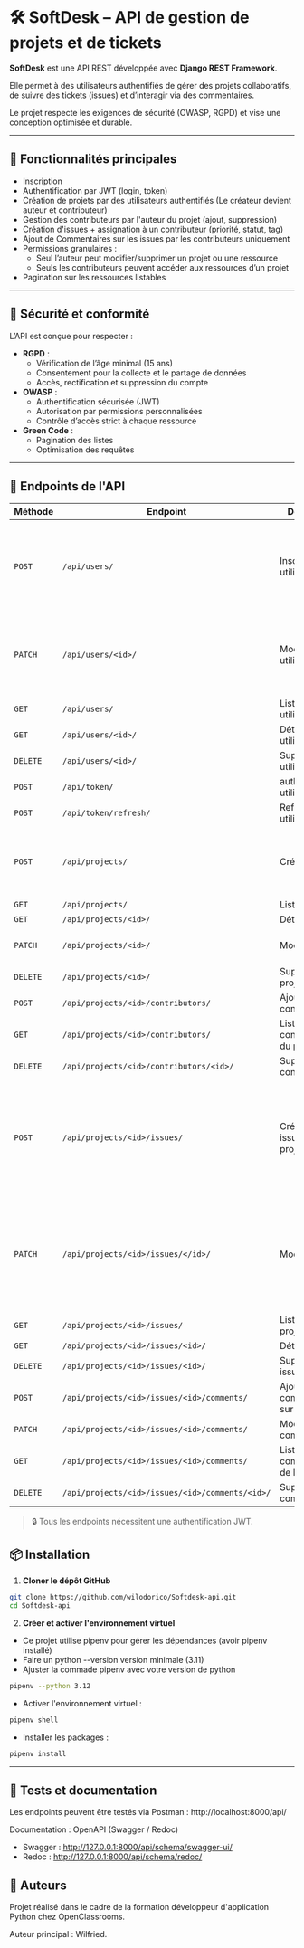 # 🛠️ SoftDesk – API de gestion de projets et de tickets

**SoftDesk** est une API REST développée avec **Django REST Framework**. 

Elle permet à des utilisateurs authentifiés de gérer des projets collaboratifs, de suivre des tickets (issues) et d’interagir via des commentaires. 

Le projet respecte les exigences de sécurité (OWASP, RGPD) et vise une conception optimisée et durable.

---

## 🚀 Fonctionnalités principales

- Inscription
- Authentification par JWT (login, token)
- Création de projets par des utilisateurs authentifiés (Le créateur devient auteur et contributeur)
- Gestion des contributeurs par l'auteur du projet (ajout, suppression)
- Création d'issues + assignation à un contributeur (priorité, statut, tag)
- Ajout de Commentaires sur les issues par les contributeurs uniquement
- Permissions granulaires :
  - Seul l’auteur peut modifier/supprimer un projet ou une ressource
  - Seuls les contributeurs peuvent accéder aux ressources d’un projet
- Pagination sur les ressources listables

---

## 🔐 Sécurité et conformité

L’API est conçue pour respecter :
- **RGPD** :
  - Vérification de l’âge minimal (15 ans)
  - Consentement pour la collecte et le partage de données
  - Accès, rectification et suppression du compte
- **OWASP** :
  - Authentification sécurisée (JWT)
  - Autorisation par permissions personnalisées
  - Contrôle d’accès strict à chaque ressource
- **Green Code** :
  - Pagination des listes
  - Optimisation des requêtes

---

## 🔗 Endpoints de l'API

| Méthode | Endpoint | Description | Body |
|--------|----------|-------------|-------|
| `POST` | `/api/users/` | Inscription utilisateur | Body : {username: str, password: str, password2: str, age: date, can_be_contacted: bool, can_data_be_shared: bool}|
| `PATCH` | `/api/users/<id>/` | Modifier utilisateur | Body : {username: str, password: str, age: date, can_be_contacted: bool, can_data_be_shared: bool}|
| `GET` | `/api/users/` | Liste utilisateurs |
| `GET` | `/api/users/<id>/` | Détails utilisateur |
| `DELETE` | `/api/users/<id>/` | Supprime utilisateur |
| `POST` | `/api/token/` | authentification utilisateur | Body : {username: str, password: str}
| `POST` | `/api/token/refresh/` | Refresh token utilisateur | Body : {refresh: str}
| `POST` | `/api/projects/` | Créer un projet | Body : {name: str, description: str, project_type: str (Choice : Backend, Front-end, iOS, ANDROID)}
| `GET` | `/api/projects/` | Liste projets |
| `GET` | `/api/projects/<id>/` | Détails projet |
| `PATCH` | `/api/projects/<id>/` | Modifier projet | Body : {name: str, description: str, project_type: str}
| `DELETE` | `/api/projects/<id>/` | Supprimer projet |
| `POST` | `/api/projects/<id>/contributors/` | Ajouter un contributeur | Body : {user: int}
| `GET` | `/api/projects/<id>/contributors/` | Liste contributeurs du projet |
| `DELETE` | `/api/projects/<id>/contributors/<id>/` | Supprime contributeur |
| `POST` | `/api/projects/<id>/issues/` | Créer une issue sur un projet | Body : {assigned_to: int user, name: str, description: str, status: str(choice: To Do, In Progress, Finished), tag: str(choice: Bug, Feature, Task), priority: str(choice: Low, Medium, High)}
| `PATCH` | `/api/projects/<id>/issues/</id>/` | Modifier issue | Body : {assigned_to: int user, name: str, description: str, status: str(choice: To Do, In Progress, Finished), tag: str(choice: Bug, Feature, Task), priority: str(choice: Low, Medium, High)}
| `GET` | `/api/projects/<id>/issues/` | Liste issues projet |
| `GET` | `/api/projects/<id>/issues/<id>/` | Détails issue |
| `DELETE` | `/api/projects/<id>/issues/<id>/` | Supprimer issue |
| `POST` | `/api/projects/<id>/issues/<id>/comments/` | Ajouter commentaire sur une issue | Body: {description: str}
| `PATCH` | `/api/projects/<id>/issues/<id>/comments/` | Modifier commentaire | Body: {description: str}
| `GET` | `/api/projects/<id>/issues/<id>/comments/` | Liste commentaires de l'issue |
| `DELETE` | `/api/projects/<id>/issues/<id>/comments/<id>/` | Supprimer commentaire |

> 🔒 Tous les endpoints nécessitent une authentification JWT.



## 📦 Installation
1. **Cloner le dépôt GitHub**
```bash
git clone https://github.com/wilodorico/Softdesk-api.git
cd Softdesk-api
```

2. **Créer et activer l'environnement virtuel**
- Ce projet utilise pipenv pour gérer les dépendances (avoir pipenv installé)
- Faire un python --version version minimale (3.11)
- Ajuster la commade pipenv avec votre version de python
```bash
pipenv --python 3.12
```
- Activer l'environnement virtuel :
```bash
pipenv shell
```
- Installer les packages :
```bash
pipenv install
```

---

## 🧪 Tests et documentation

Les endpoints peuvent être testés via Postman : http://localhost:8000/api/

Documentation : OpenAPI (Swagger / Redoc)
- Swagger : http://127.0.0.1:8000/api/schema/swagger-ui/
- Redoc : http://127.0.0.1:8000/api/schema/redoc/

## 👤 Auteurs

Projet réalisé dans le cadre de la formation développeur d'application Python chez OpenClassrooms.

Auteur principal : Wilfried.